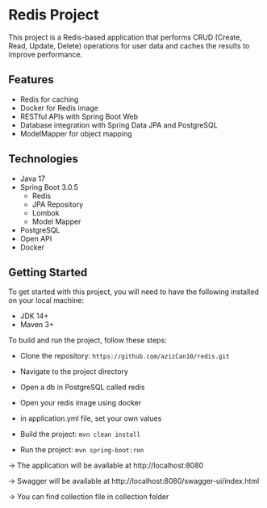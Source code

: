 # Redis Project

This project is a Redis-based application that performs CRUD (Create, Read, Update, Delete) operations for user data and caches the results to improve performance.

## Features

- Redis for caching
- Docker for Redis image
- RESTful APIs with Spring Boot Web
- Database integration with Spring Data JPA and PostgreSQL
- ModelMapper for object mapping

## Technologies
* Java 17
* Spring Boot 3.0.5
    * Redis
    * JPA Repository
    * Lombok
    * Model Mapper
* PostgreSQL
* Open API
* Docker

## Getting Started
To get started with this project, you will need to have the following installed on your local machine:

* JDK 14+
* Maven 3+

To build and run the project, follow these steps:

* Clone the repository: `https://github.com/azizCan10/redis.git`
* Navigate to the project directory
* Open a db in PostgreSQL called redis
* Open your redis image using docker
* in application.yml file, set your own values

* Build the project: `mvn clean install`
* Run the project: `mvn spring-boot:run`

-> The application will be available at http://localhost:8080

-> Swagger will be available at http://localhost:8080/swagger-ui/index.html

-> You can find collection file in collection folder